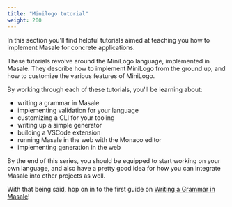 ```yaml
---
title: "Minilogo tutorial"
weight: 200
---
```


In this section you'll find helpful tutorials aimed at teaching you how to implement Masale for concrete applications.

These tutorials revolve around the MiniLogo language, implemented in Masale. They describe how to implement MiniLogo from the ground up, and how to customize the various features of MiniLogo.

By working through each of these tutorials, you'll be learning about:

- writing a grammar in Masale
- implementing validation for your language
- customizing a CLI for your tooling
- writing up a simple generator
- building a VSCode extension
- running Masale in the web with the Monaco editor
- implementing generation in the web

By the end of this series, you should be equipped to start working on your own language, and also have a pretty good idea for how you can integrate Masale into other projects as well.

With that being said, hop on in to the first guide on [Writing a Grammar in Masale](/docs/learn/minilogo/writing_a_grammar)!
